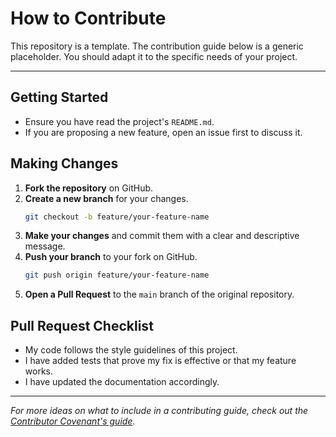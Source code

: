 # How to Contribute

This repository is a template. The contribution guide below is a generic placeholder. You should adapt it to the specific needs of your project.

---

## Getting Started

- Ensure you have read the project's `README.md`.
- If you are proposing a new feature, open an issue first to discuss it.

## Making Changes

1.  **Fork the repository** on GitHub.
2.  **Create a new branch** for your changes.
    ```bash
    git checkout -b feature/your-feature-name
    ```
3.  **Make your changes** and commit them with a clear and descriptive message.
4.  **Push your branch** to your fork on GitHub.
    ```bash
    git push origin feature/your-feature-name
    ```
5.  **Open a Pull Request** to the `main` branch of the original repository.

## Pull Request Checklist

- My code follows the style guidelines of this project.
- I have added tests that prove my fix is effective or that my feature works.
- I have updated the documentation accordingly.

---

_For more ideas on what to include in a contributing guide, check out the [Contributor Covenant's guide](https://www.contributor-covenant.org/docs/contributing-guidelines/)._
